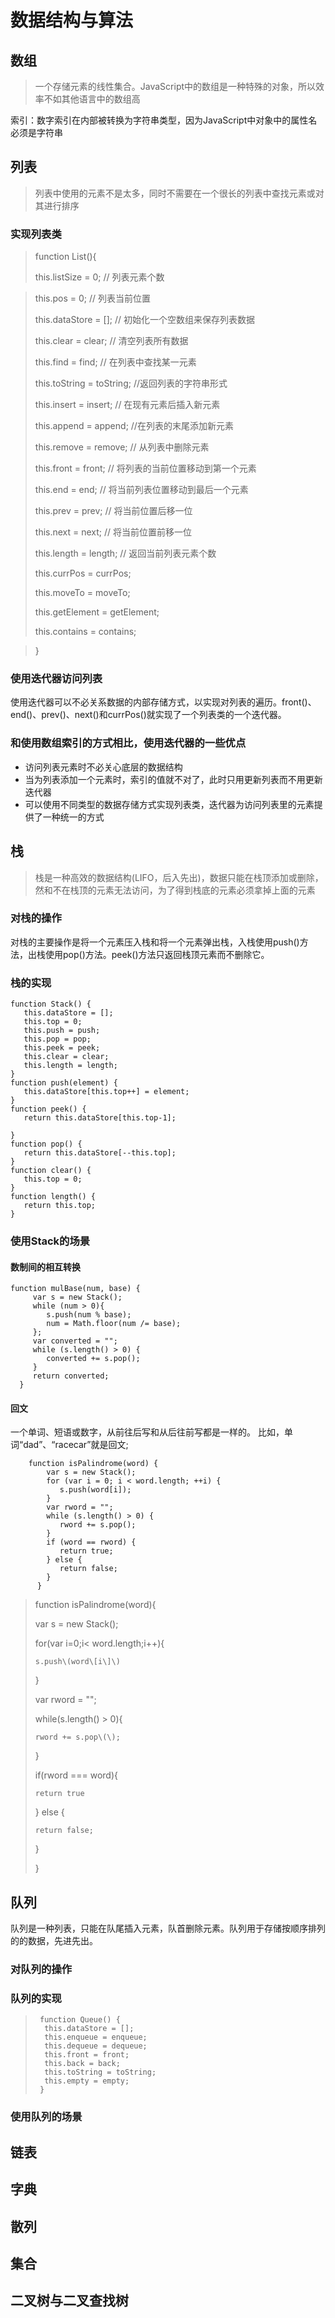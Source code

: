# 数据结构与算法

## 数组

> 一个存储元素的线性集合。JavaScript中的数组是一种特殊的对象，所以效率不如其他语言中的数组高

索引：数字索引在内部被转换为字符串类型，因为JavaScript中对象中的属性名必须是字符串

## 列表

> 列表中使用的元素不是太多，同时不需要在一个很长的列表中查找元素或对其进行排序

### 实现列表类

> function List\(\){
>
>   this.listSize = 0; // 列表元素个数

> this.pos = 0;  // 列表当前位置
>
>   this.dataStore = \[\]; // 初始化一个空数组来保存列表数据
>
>   this.clear = clear; // 清空列表所有数据
>
>   this.find = find; // 在列表中查找某一元素
>
>   this.toString = toString; //返回列表的字符串形式
>
>   this.insert = insert; // 在现有元素后插入新元素
>
>   this.append = append; //在列表的末尾添加新元素
>
>   this.remove = remove; // 从列表中删除元素
>
>   this.front = front;  // 将列表的当前位置移动到第一个元素 
>
>   this.end = end; // 将当前列表位置移动到最后一个元素
>
>   this.prev = prev; // 将当前位置后移一位
>
>   this.next = next; // 将当前位置前移一位
>
>   this.length = length; // 返回当前列表元素个数
>
>   this.currPos = currPos; 
>
>   this.moveTo = moveTo; 
>
>   this.getElement = getElement; 
>
>   this.contains = contains;

> }

### 使用迭代器访问列表

使用迭代器可以不必关系数据的内部存储方式，以实现对列表的遍历。front\(\)、end\(\)、prev\(\)、next\(\)和currPos\(\)就实现了一个列表类的一个迭代器。

### 和使用数组索引的方式相比，使用迭代器的一些优点

* 访问列表元素时不必关心底层的数据结构
* 当为列表添加一个元素时，索引的值就不对了，此时只用更新列表而不用更新迭代器
* 可以使用不同类型的数据存储方式实现列表类，迭代器为访问列表里的元素提供了一种统一的方式 

## 栈

> 栈是一种高效的数据结构\(LIFO，后入先出\)，数据只能在栈顶添加或删除，然和不在栈顶的元素无法访问，为了得到栈底的元素必须拿掉上面的元素

### 对栈的操作

对栈的主要操作是将一个元素压入栈和将一个元素弹出栈，入栈使用push\(\)方法，出栈使用pop\(\)方法。peek\(\)方法只返回栈顶元素而不删除它。

### 栈的实现

```text
function Stack() {
   this.dataStore = [];
   this.top = 0;
   this.push = push;
   this.pop = pop;
   this.peek = peek;
   this.clear = clear;
   this.length = length;
}
function push(element) {
   this.dataStore[this.top++] = element;
}
function peek() {
   return this.dataStore[this.top-1];

}
function pop() {
   return this.dataStore[--this.top];
}
function clear() {
   this.top = 0;
}
function length() {
   return this.top;
}
```

### 使用Stack的场景

#### 数制间的相互转换

```text
function mulBase(num, base) {
     var s = new Stack();
     while (num > 0){
        s.push(num % base);
        num = Math.floor(num /= base);
     };
     var converted = "";
     while (s.length() > 0) {
        converted += s.pop();
     }
     return converted;
  }
```

#### 回文

一个单词、短语或数字，从前往后写和从后往前写都是一样的。 比如，单词“dad”、“racecar”就是回文;

```text
    function isPalindrome(word) {
        var s = new Stack();
        for (var i = 0; i < word.length; ++i) {
           s.push(word[i]);
        }
        var rword = "";
        while (s.length() > 0) {
           rword += s.pop();
        }
        if (word == rword) {
           return true;
        } else {
           return false;
        }
      }

```



> function isPalindrome\(word\){
>
>   var s = new Stack\(\);
>
>   for\(var i=0;i&lt; word.length;i++\){ 
>
>     s.push\(word\[i\]\)
>
>   }
>
>  var rword = "";
>
>   while\(s.length\(\) &gt; 0\){
>
>     rword += s.pop\(\);
>
>   }
>
>  if\(rword === word\){ 
>
>     return true
>
>   } else {
>
>     return false;
>
>   }
>
> }

## 队列

队列是一种列表，只能在队尾插入元素，队首删除元素。队列用于存储按顺序排列的的数据，先进先出。

### 对队列的操作

### 队列的实现

> ```text
>  function Queue() {
>   this.dataStore = [];
>   this.enqueue = enqueue;
>   this.dequeue = dequeue;
>   this.front = front;
>   this.back = back;
>   this.toString = toString;
>   this.empty = empty;
>  }       
> ```

### 使用队列的场景

## 链表

## 字典

## 散列

## 集合

## 二叉树与二叉查找树



